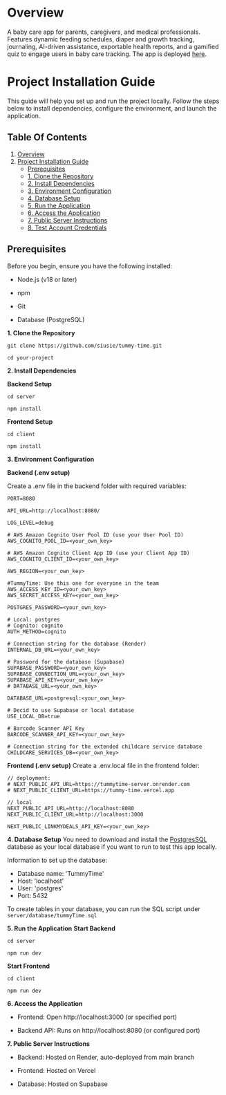 # Overview

A baby care app for parents, caregivers, and medical professionals. Features dynamic feeding schedules, diaper and growth tracking, journaling, AI-driven assistance, exportable health reports, and a gamified quiz to engage users in baby care tracking. The app is deployed [here](https://team-06-prj-666-winter-2025.vercel.app/).

# Project Installation Guide

This guide will help you set up and run the project locally. Follow the steps below to install dependencies, configure the environment, and launch the application.

## Table Of Contents

1. [Overview](#overview)
2. [Project Installation Guide](#project-installation-guide)
   - [Prerequisites](#prerequisites)
   - [1. Clone the Repository](#1-clone-the-repository)
   - [2. Install Dependencies](#2-install-dependencies)
   - [3. Environment Configuration](#3-environment-configuration)
   - [4. Database Setup](#4-database-setup)
   - [5. Run the Application](#5-run-the-application)
   - [6. Access the Application](#6-access-the-application)
   - [7. Public Server Instructions](#7-public-server-instructions)
   - [8. Test Account Credentials](#8-test-account-credentials)

## Prerequisites

Before you begin, ensure you have the following installed:

- Node.js (v18 or later)

- npm

- Git

- Database (PostgreSQL)

**1. Clone the Repository**

```
git clone https://github.com/siusie/tummy-time.git

cd your-project
```

**2. Install Dependencies**

**Backend Setup**

```
cd server

npm install
```

**Frontend Setup**

```
cd client

npm install
```

**3. Environment Configuration**

**Backend (.env setup)**

Create a .env file in the backend folder with required variables:

```
PORT=8080

API_URL=http://localhost:8080/

LOG_LEVEL=debug

# AWS Amazon Cognito User Pool ID (use your User Pool ID)
AWS_COGNITO_POOL_ID=<your_own_key>

# AWS Amazon Cognito Client App ID (use your Client App ID)
AWS_COGNITO_CLIENT_ID=<your_own_key>

AWS_REGION=<your_own_key>

#TummyTime: Use this one for everyone in the team
AWS_ACCESS_KEY_ID=<your_own_key>
AWS_SECRET_ACCESS_KEY=<your_own_key>

POSTGRES_PASSWORD=<your_own_key>

# Local: postgres
# Cognito: cognito
AUTH_METHOD=cognito

# Connection string for the database (Render)
INTERNAL_DB_URL=<your_own_key>

# Password for the database (Supabase)
SUPABASE_PASSWORD=<your_own_key>
SUPABASE_CONNECTION_URL=<your_own_key>
SUPABASE_API_KEY=<your_own_key>
# DATABASE_URL=<your_own_key>

DATABASE_URL=postgresql:<your_own_key>

# Decid to use Supabase or local database
USE_LOCAL_DB=true

# Barcode Scanner API Key
BARCODE_SCANNER_API_KEY=<your_own_key>

# Connection string for the extended childcare service database
CHILDCARE_SERVICES_DB=<your_own_key>
```

**Frontend (.env setup)**
Create a .env.local file in the frontend folder:

```
// deployment:
# NEXT_PUBLIC_API_URL=https://tummytime-server.onrender.com
# NEXT_PUBLIC_CLIENT_URL=https://tummy-time.vercel.app

// local
NEXT_PUBLIC_API_URL=http://localhost:8080
NEXT_PUBLIC_CLIENT_URL=http://localhost:3000

NEXT_PUBLIC_LINKMYDEALS_API_KEY=<your_own_key>
```

**4. Database Setup**
You need to download and install the [PostgresSQL](https://www.postgresql.org/download/) database as your local database if you want to run to test this app locally.

Information to set up the database:

- Database name: 'TummyTime'
- Host: 'localhost'
- User: 'postgres'
- Port: 5432

To create tables in your database, you can run the SQL script under `server/database/tummyTime.sql`

**5. Run the Application**
**Start Backend**

```
cd server

npm run dev
```

**Start Frontend**

```
cd client

npm run dev
```

**6. Access the Application**

- Frontend: Open http://localhost:3000 (or specified port)

- Backend API: Runs on http://localhost:8080 (or configured port)

**7. Public Server Instructions**

- Backend: Hosted on Render, auto-deployed from main branch

- Frontend: Hosted on Vercel

- Database: Hosted on Supabase
